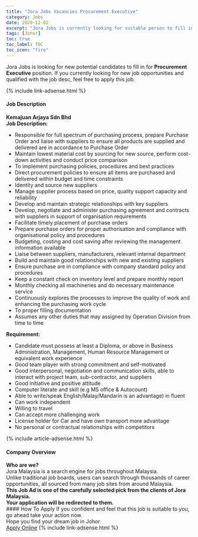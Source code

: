 ```yaml
---
title: "Jora Jobs Vacancies Procurement Executive" 
category: Jobs 
date: 2020-12-02 
excerpt: "Jora Jobs is currently looking for suitable person to fill in the Procurement Executive which positioned at Johor" 
tags: [Johor] 
toc: true 
toc_label: TOC 
toc_icon: "fire" 
--- 
```


<p>Jora Jobs is looking for new potential candidates to fill in for <b>Procurement Executive</b> position. If you currently looking for new job opportunities and qualified with the job desc, feel free to apply this job.
</p>{% include link-adsense.html %} 
<div><div><div><h4>Job Description</h4></div></div><div><div><span><div><div><strong>Kemajuan Arjaya Sdn Bhd</strong></div><div><strong>Job Description:</strong><ul><li>Responsible for full spectrum of purchasing process, prepare Purchase Order and liaise with suppliers to ensure all products are supplied and delivered are in accordance to Purchase Order</li><li>Maintain lowest material cost by sourcing for new source, perform cost-down activities and conduct price comparison</li><li>To implement purchasing policies, procedures and best practices</li><li>Direct procurement policies to ensure all items are purchased and delivered within budget and time constraints</li><li>Identity and source new suppliers</li><li>Manage supplier process based on price, quality support capacity and reliability</li><li>Develop and maintain strategic relationships with key suppliers</li><li>Develop, negotiate and administer purchasing agreement and contracts with suppliers in support of organisation requirements</li><li>Facilitate timely placement of purchase orders</li><li>Prepare purchase orders for proper authorisation and compliance with organisational policy and procedures</li><li>Budgeting, costing and cost saving after reviewing the management information available</li><li>Liaise between suppliers, manufacturers, relevant internal department</li><li>Build and maintain good relationships with new and existing suppliers</li><li>Ensure purchase are in compliance with company standard policy and procedures</li><li>Keep a constant check on inventory level and prepare monthly report</li><li>Monthly checking all machineries and do necessary maintenance service</li><li>Continuously explores the processes to improve the quality of work and enhancing the purchasing work cycle</li><li>To proper filling documentation</li><li>Assumes any other duties that may assigned by Operation Division from time to time</li></ul><div><div><strong>Requirement:</strong></div><ul><li>Candidate must possess at least a Diploma, or above in Business Administration, Management, Human Resource Management or equivalent work experience</li><li>Good team player with strong commitment and self-motivated</li><li>Good interpersonal, negotiation and communication skills, able to interact with project team, sub-contractor, and suppliers</li><li>Good initiative and positive attitude</li><li>Computer literate and skill (e.g MS office &amp; Autocount)</li><li>Able to write/speak English/Malay/Mandarin is an advantage) in fluent</li><li>Can work independent</li><li>Willing to travel</li><li>Can accept more challenging work</li><li>License holder for Car and have own transport more advantage</li><li>No personal or contractual relationships with competitors</li></ul></div></div></div></span></div></div></div> 
{% include article-adsense.html %} 
<div><div><div><h4>Company Overview</h4></div></div><div><div><span><div><div>
<strong>Who are we?</strong></div>
<div>
	Jora Malaysia is a search engine for jobs throughout Malaysia.<br>
	Unlike traditional job boards, users can search through thousands of career opportunities, all sourced from many job sites from around Malaysia.&#160;</div>
<div>
<div>
<strong>This Job Ad is one of the carefully selected pick from the clients of Jora Malaysia.</strong></div>
<div>
<strong>Your application will be redirected to them.</strong></div>
</div></div></span></div></div></div> 
#### How To Apply 
If you confident and feel that this job is suitable to you, go ahead take your action now. <br/> 
Hope you find your dream job in Johor. <br/> 
<a href="https://www.jobstreet.com.my/en/job/procurement-executive-4435396?jobId=jobstreet-my-job-4435396&sectionRank=29&token=0~00ff35fb-b46d-4d5f-89c9-b99fbaa80f19&fr=SRP%20View%20In%20New%20Ta" class="btn btn--info" target="_blank" rel="nofollow noopenner">Apply Online</a> 
{% include link-adsense.html %} 
